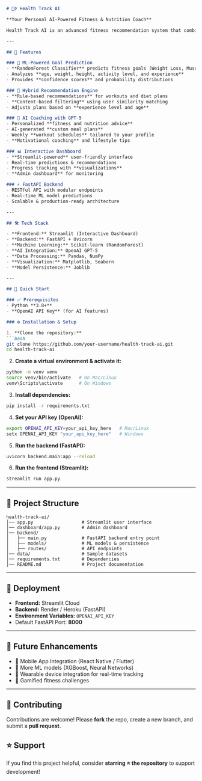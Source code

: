 
````markdown
# 🏋️‍♀️ Health Track AI  

**Your Personal AI-Powered Fitness & Nutrition Coach**  

Health Track AI is an advanced fitness recommendation system that combines **machine learning**, **AI-powered coaching**, and **personalized recommendations** to help you achieve your health and fitness goals.  

---

## 🎯 Features  

### 🔮 ML-Powered Goal Prediction  
- **RandomForest Classifier** predicts fitness goals (Weight Loss, Muscle Gain, Endurance, Maintenance)  
- Analyzes **age, weight, height, activity level, and experience**  
- Provides **confidence scores** and probability distributions  

### 💪 Hybrid Recommendation Engine  
- **Rule-based recommendations** for workouts and diet plans  
- **Content-based filtering** using user similarity matching  
- Adjusts plans based on **experience level and age**  

### 🤖 AI Coaching with GPT-5  
- Personalized **fitness and nutrition advice**  
- AI-generated **custom meal plans**  
- Weekly **workout schedules** tailored to your profile  
- **Motivational coaching** and lifestyle tips  

### 📊 Interactive Dashboard  
- **Streamlit-powered** user-friendly interface  
- Real-time predictions & recommendations  
- Progress tracking with **visualizations**  
- **Admin dashboard** for monitoring  

### ⚡ FastAPI Backend  
- RESTful API with modular endpoints  
- Real-time ML model predictions  
- Scalable & production-ready architecture  

---

## 🛠 Tech Stack  

- **Frontend:** Streamlit (Interactive Dashboard)  
- **Backend:** FastAPI + Uvicorn  
- **Machine Learning:** Scikit-learn (RandomForest)  
- **AI Integration:** OpenAI GPT-5  
- **Data Processing:** Pandas, NumPy  
- **Visualization:** Matplotlib, Seaborn  
- **Model Persistence:** Joblib  

---

## 🚀 Quick Start  

### ✅ Prerequisites  
- Python **3.8+**  
- **OpenAI API Key** (for AI features)  

### ⚙️ Installation & Setup  

1. **Clone the repository:**  
```bash
git clone https://github.com/your-username/health-track-ai.git
cd health-track-ai
````

2. **Create a virtual environment & activate it:**

```bash
python -m venv venv
source venv/bin/activate   # On Mac/Linux
venv\Scripts\activate      # On Windows
```

3. **Install dependencies:**

```bash
pip install -r requirements.txt
```

4. **Set your API key (OpenAI):**

```bash
export OPENAI_API_KEY=your_api_key_here   # Mac/Linux
setx OPENAI_API_KEY "your_api_key_here"   # Windows
```

5. **Run the backend (FastAPI):**

```bash
uvicorn backend.main:app --reload
```

6. **Run the frontend (Streamlit):**

```bash
streamlit run app.py
```

---

## 📂 Project Structure

```
health-track-ai/
│── app.py                  # Streamlit user interface
│── dashboard/app.py        # Admin dashboard
│── backend/
│   ├── main.py             # FastAPI backend entry point
│   ├── models/             # ML models & persistence
│   ├── routes/             # API endpoints
│── data/                   # Sample datasets
│── requirements.txt        # Dependencies
│── README.md               # Project documentation
```

---

## 🚀 Deployment

* **Frontend:** Streamlit Cloud
* **Backend:** Render / Heroku (FastAPI)
* **Environment Variables:** `OPENAI_API_KEY`
* Default FastAPI Port: **8000**

---

## 📌 Future Enhancements

* 🔹 Mobile App Integration (React Native / Flutter)
* 🔹 More ML models (XGBoost, Neural Networks)
* 🔹 Wearable device integration for real-time tracking
* 🔹 Gamified fitness challenges

---

## 🤝 Contributing

Contributions are welcome! Please **fork** the repo, create a new branch, and submit a **pull request**.



## ⭐ Support

If you find this project helpful, consider **starring ⭐ the repository** to support development!

```

